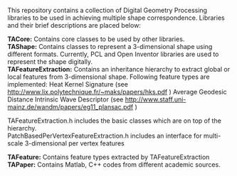 This repository contains a collection of Digital Geometry Processing libraries to be used in achieving multiple shape correspondence. Libraries and their brief descriptions are placed below:

__TACore:__ Contains core classes to be used by other libraries.  
__TAShape:__ Contains classes to represent a 3-dimensional shape using different formats. Currently, PCL and Open Inventor libraries are used  to represent the shape digitally.  
__TAFeatureExtraction:__ Contains an inheritance hierarchy to extract global or local features from 3-dimensional shape. Following feature types are implemented:    Heat Kernel Signature (see http://www.lix.polytechnique.fr/~maks/papers/hks.pdf )
	Average Geodesic Distance
	Intrinsic Wave Descriptor (see http://www.staff.uni-mainz.de/wandm/papers/eg11_plansac.pdf )    
	
TAFeatureExtraction.h includes the basic classes which are on top of the hierarchy.  
PatchBasedPerVertexFeatureExtraction.h includes an interface for multi-scale 3-dimensional per vertex features  

__TAFeature:__ Contains feature types extracted by TAFeatureExtraction  
__TAPaper:__ Contains Matlab, C++ codes from different academic sources.